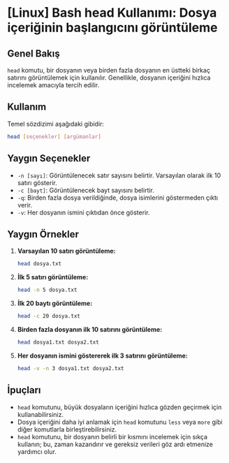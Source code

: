 # [Linux] Bash head Kullanımı: Dosya içeriğinin başlangıcını görüntüleme

## Genel Bakış
`head` komutu, bir dosyanın veya birden fazla dosyanın en üstteki birkaç satırını görüntülemek için kullanılır. Genellikle, dosyanın içeriğini hızlıca incelemek amacıyla tercih edilir.

## Kullanım
Temel sözdizimi aşağıdaki gibidir:

```bash
head [seçenekler] [argümanlar]
```

## Yaygın Seçenekler
- `-n [sayı]`: Görüntülenecek satır sayısını belirtir. Varsayılan olarak ilk 10 satırı gösterir.
- `-c [bayt]`: Görüntülenecek bayt sayısını belirtir.
- `-q`: Birden fazla dosya verildiğinde, dosya isimlerini göstermeden çıktı verir.
- `-v`: Her dosyanın ismini çıktıdan önce gösterir.

## Yaygın Örnekler
1. **Varsayılan 10 satırı görüntüleme:**
   ```bash
   head dosya.txt
   ```

2. **İlk 5 satırı görüntüleme:**
   ```bash
   head -n 5 dosya.txt
   ```

3. **İlk 20 baytı görüntüleme:**
   ```bash
   head -c 20 dosya.txt
   ```

4. **Birden fazla dosyanın ilk 10 satırını görüntüleme:**
   ```bash
   head dosya1.txt dosya2.txt
   ```

5. **Her dosyanın ismini göstererek ilk 3 satırını görüntüleme:**
   ```bash
   head -v -n 3 dosya1.txt dosya2.txt
   ```

## İpuçları
- `head` komutunu, büyük dosyaların içeriğini hızlıca gözden geçirmek için kullanabilirsiniz.
- Dosya içeriğini daha iyi anlamak için `head` komutunu `less` veya `more` gibi diğer komutlarla birleştirebilirsiniz.
- `head` komutunu, bir dosyanın belirli bir kısmını incelemek için sıkça kullanın; bu, zaman kazandırır ve gereksiz verileri göz ardı etmenize yardımcı olur.